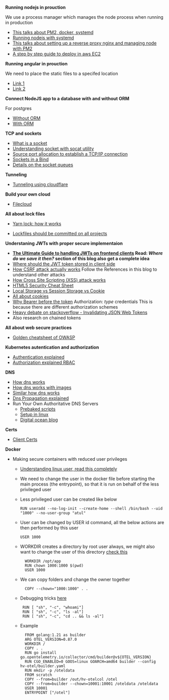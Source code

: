 **Running nodejs in prouction**

We use a process manager which manages the node process when running in production
- [This talks about PM2, docker, systemd](https://maximorlov.com/start-node-js-in-production/)
- [Running nodejs with systemd](https://www.axllent.org/docs/nodejs-service-with-systemd/)
- [This talks about setting up a reverse proxy nginx and managing node with PM2](https://www.digitalocean.com/community/tutorials/how-to-set-up-a-node-js-application-for-production-on-debian-10)
- [A step by step guide to deploy in aws EC2](https://gist.github.com/piyushgarg-dev/8b14c87c8ff4d626ecbc747b6b9fc57f)

**Running angular in prouction**

We need to place the static files to a specifed location
- [Link 1](https://arjunphp.com/deploy-angular-app-production-nginx/)
- [Link 2](https://balramchavan.medium.com/deploy-angular-application-in-nginx-server-on-digitalocean-ubuntu-droplet-28380524811e)


**Connect NodeJS app to a database with and without ORM**

For postgres

- [Without ORM](https://dev.to/miku86/nodejs-postgresql-how-to-connect-our-database-to-our-simple-express-server-without-an-orm-10o0)
- [With ORM](https://dev.to/miku86/nodejs-postgresql-how-to-connect-our-database-to-our-simple-express-server-with-an-orm-gcm)

**TCP and sockets**
- [What is a socket](https://www.howtogeek.com/devops/what-are-unix-sockets-and-how-do-they-work/)
- [Understanding socket with socat utility](https://www.digitalocean.com/community/tutorials/understanding-sockets)
- [Source port allocation to establish a TCP/IP connection](https://idea.popcount.org/2014-04-03-bind-before-connect/)
- [Sockets in a Bind](https://blog.heroku.com/sockets-in-a-bind)
- [Details on the socket queues](https://blog.cloudflare.com/syn-packet-handling-in-the-wild/)

**Tunneling**

- [Tunneling using cloudflare](https://www.youtube.com/watch?v=BnWfbv7Fy-k)

**Build your own cloud**
- [Filecloud](https://www.youtube.com/watch?v=xBIowQ0WaR8)

**All about lock files**
- [Yarn lock: how it works](https://11sigma.com/blog/2021/09/03/yarn-lock-how-it-works-and-what-you-risk-without-maintaining-yarn-dependencies-deep-dive/)

- [Lockfiles should be committed on all projects](https://classic.yarnpkg.com/blog/2016/11/24/lockfiles-for-all/)

**Understaning JWTs with proper secure implementaion**
- **[The Ultimate Guide to handling JWTs on frontend clients](https://hasura.io/blog/best-practices-of-using-jwt-with-graphql) Read: _Where do we save it then?_ section of this blog also get a complete idea**
- [Where should the JWT token stored in client side](https://github.com/OWASP/CheatSheetSeries/blob/master/cheatsheets/JSON_Web_Token_for_Java_Cheat_Sheet.md#token-storage-on-client-side)
- [How CSRF attack actually works](https://owasp.org/www-community/attacks/csrf) Follow the References in this blog to understand other attacks
- [How Cross Site Scripting (XSS) attack works](https://owasp.org/www-community/attacks/xss/)
- [HTML5 Security Cheat Sheet](https://cheatsheetseries.owasp.org/cheatsheets/HTML5_Security_Cheat_Sheet.html)
- [Local Storage vs Session Storage vs Cookie](https://www.xenonstack.com/insights/local-vs-session-storage-vs-cookie)
- [All about cookies](https://developer.mozilla.org/en-US/docs/Web/HTTP/Cookies)
- [Why Bearer before the token](https://developer.mozilla.org/en-US/docs/Web/HTTP/Headers/Authorization#directives) Authorization: _type_ credentials
This is because there are different authorization schemes
- [Heavy debate on stackoverflow - Invalidating JSON Web Tokens](https://stackoverflow.com/questions/21978658/invalidating-json-web-tokens/52407314#52407314)
- Also research on chained tokens

**All about web secure practices**
- [Golden cheatsheet of OWASP](https://github.com/OWASP/CheatSheetSeries/tree/master/cheatsheets)

**Kubernetes autentication and authorization**
- [Authentication explained](https://www.weave.works/blog/kubernetes-authentication)
- [Authorization explained RBAC](https://learnk8s.io/rbac-kubernetes)

**DNS**
- [How dns works](https://www.namecheap.com/dns/what-is-dns-domain-name-system-definition/)
- [How dns works with images](https://howdns.works/)
- [Similar how dns works](https://phoenixnap.com/kb/what-is-domain-name-system-works)
- [Dns Propagation explained](https://www.namecheap.com/support/knowledgebase/article.aspx/9622/10/dns-propagation-explained)
- Run Your Own Authoritative DNS Servers
    - [Prebaked scripts](https://www.joshmcguigan.com/blog/run-your-own-dns-servers/)
    - [Setup in linux](https://opensource.com/article/17/4/build-your-own-name-server)
    - [Digital ocean blog](https://www.digitalocean.com/community/tutorials/how-to-configure-bind-as-an-authoritative-only-dns-server-on-ubuntu-14-04)

**Certs**

- [Client Certs](https://medium.com/@sevcsik/authentication-using-https-client-certificates-3c9d270e8326)

**Docker**
- Making secure containers with reduced user privileges
    - [Understanding linux user, read this completely](https://www.freecodecamp.org/news/how-to-manage-users-in-linux/#how-to-create-users)
    - We need to change the user in the docker file before starting the main process (the entrypoint), so that it is run on behalf of the less privileged user
    - Less privileged user can be created like below
    
        `RUN useradd --no-log-init --create-home --shell /bin/bash --uid "1000" --no-user-group "atul" `
    - User can be changed by USER id command, all the below actions are then performed by this user
        
        `USER 1000`
    - WORKDIR creates a directory by root user always, we might also want to change the user of this directory [check this](https://github.com/moby/moby/issues/36408)

            WORKDIR /opt/app
            RUN chown 1000:1000 $(pwd)
            USER 1000
    - We can copy folders and change the owner together
            
            COPY --chown="1000:1000" . .
     - Debugging tricks [here](https://docs.docker.com/engine/reference/builder/#understand-how-arg-and-from-interact) 

            RUN [ "sh", "-c", "whoami"]
            RUN [ "sh", "-c", "ls -al"]
            RUN [ "sh", "-c", "cd .. && ls -al"]
    - Example

            FROM golang:1.21 as builder
            ARG OTEL_VERSION=0.87.0
            WORKDIR /
            COPY . .
            RUN go install go.opentelemetry.io/collector/cmd/builder@v${OTEL_VERSION}
            RUN CGO_ENABLED=0 GOOS=linux GOARCH=amd64 builder --config hv-otel/builder.yaml
            RUN mkdir -p /oteldata
            FROM scratch
            COPY --from=builder /out/hv-otelcol /otel
            COPY --from=builder --chown=10001:10001 /oteldata /oteldata
            USER 10001
            ENTRYPOINT ["/otel"]
